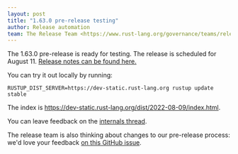 ```yaml
---
layout: post
title: "1.63.0 pre-release testing"
author: Release automation
team: The Release Team <https://www.rust-lang.org/governance/teams/release>
---
```


The 1.63.0 pre-release is ready for testing. The release is scheduled for
August 11. [Release notes can be found here.][relnotes]

You can try it out locally by running:

```plain
RUSTUP_DIST_SERVER=https://dev-static.rust-lang.org rustup update stable
```

The index is <https://dev-static.rust-lang.org/dist/2022-08-09/index.html>.

You can leave feedback on the [internals thread](https://internals.rust-lang.org/t/rust-1-63-0-pre-release-testing/17152).

The release team is also thinking about changes to our pre-release process:
we'd love your feedback [on this GitHub issue][feedback].

[relnotes]: https://github.com/rust-lang/rust/blob/stable/RELEASES.md#version-1630-2022-08-11
[feedback]: https://github.com/rust-lang/release-team/issues/16
    